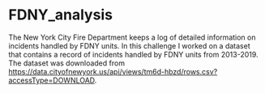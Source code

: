 # FDNY_analysis
The New York City Fire Department keeps a log of detailed information on incidents handled by FDNY units. In this challenge I worked on a dataset that contains a record of incidents handled by FDNY units from 2013-2019. The dataset was downloaded from https://data.cityofnewyork.us/api/views/tm6d-hbzd/rows.csv?accessType=DOWNLOAD. 
